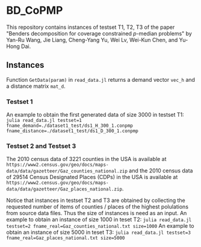 # BD_CoPMP

This repository contains instances of testset T1, T2, T3 of the paper "Benders decomposition for coverage constrained $p$-median problems" by Yan-Ru Wang, Jie Liang, Cheng-Yang Yu, Wei Lv, Wei-Kun Chen, and Yu-Hong Dai.

## Instances 

Function `GetData(param)` in `read_data.jl` returns a demand vector `vec_h` and a distance matrix `mat_d`.


### Testset 1

An example to obtain the first generated data of size 3000 in testset T1: 
`julia read_data.jl testset=1 fname_demand=./dataset1_test/ds1_H_300_1.conpmp fname_distance=./dataset1_test/ds1_D_300_1.conpmp`


### Testset 2 and Testset 3

The 2010 census data of 3221 counties in the USA is available at `https://www2.census.gov/geo/docs/maps-data/data/gazetteer/Gaz_counties_national.zip`
and the 2010 census data of 29514 Census Designated Places (CDPs) in the USA is available at `https://www2.census.gov/geo/docs/maps-data/data/gazetteer/Gaz_places_national.zip`.

Notice that instances in testset T2 and T3 are obtained by collecting the requested number of items of counties / places of the highest polulations from source data files. Thus the size of instances is need as an input.
An example to obtain an instance of size 1000 in teset T2: `julia read_data.jl testset=2 fname_real=Gaz_counties_national.txt size=1000`
An example to obtain an instance of size 5000 in teset T3: `julia read_data.jl testset=3 fname_real=Gaz_places_national.txt size=5000`

